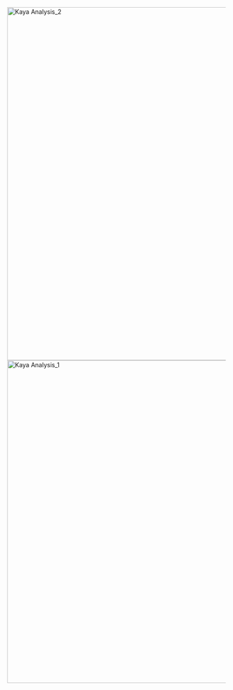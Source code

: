 <img width="797" height="814" alt="Kaya Analysis_2" src="https://github.com/user-attachments/assets/ab610413-5764-4240-a20f-4931e94ce872" />
<img width="808" height="744" alt="Kaya Analysis_1" src="https://github.com/user-attachments/assets/8ff78a1d-5f60-4b1e-af05-c395787dff5b" />
